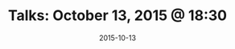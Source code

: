 ---
title:  "Talks: October 13, 2015 @ 18:30"
date:   2015-10-13
meetup_id: "225324437"
meetup_url: "https://www.meetup.com/CocoaHeads-Montreal/events/225324437/"
venue_name: "McKibbins Irish Pub"
venue_address: "1426 Bishop Street, Montreal, QC"
venue_address_map_url: "https://maps.google.com/maps?q=1426+Bishop+Street%2C+Montreal%2C+QC%2C+H3G+2E6%2C+ca"
speakers:
  - name: "Séraphin Hochart"
    title: "Focus on tvOS"
    twitter: nsphin
    slides_url: ""
  - name: "Philippe Casgrain"
    title: "Hardware-assisted debugging"
    twitter: philippec
    slides_url: ""
---